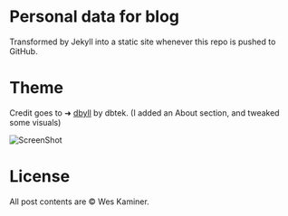 # Personal data for blog
Transformed by Jekyll into a static site whenever this repo is pushed to GitHub.

# Theme
Credit goes to ➜ [dbyll](https://github.com/dbtek/dbyll) by dbtek. (I added an About section, and tweaked some visuals)

![ScreenShot](https://s3.amazonaws.com/f.cl.ly/items/062s2L2M3G3e0m2e1g3u/Screen%20Shot%202015-03-12%20at%2011.57.14%20AM.png)

# License
All post contents are © Wes Kaminer. 